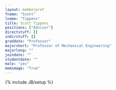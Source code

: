 ```yaml
---
layout: memberprof
fname: "Scott"
lname: "Tippens"
title: Scott Tippens
positions: ["Advisor"]
directstuff: []
indirstuff: []
graddate: "Professor"
majorshort: "Professor of Mechanical Engineering"
majorlong: ""
joindate: ""
studentdate: ""
male: "yes"
memimage: "True"
---
```

{% include JB/setup %}
